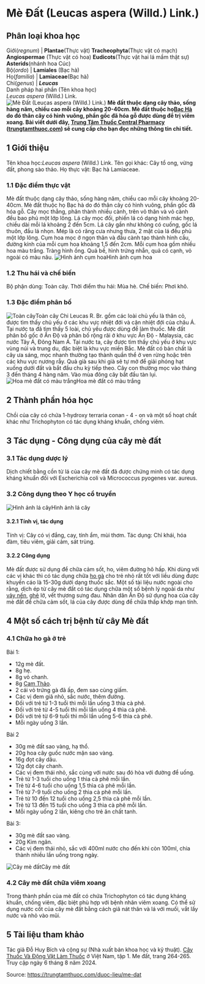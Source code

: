 # Mè Đất (Leucas aspera (Willd.) Link.)

Phân loại khoa học  
---  
Giới(_regnum_) |  **Plantae**(Thực vật) **Tracheophyta**(Thực vật có mạch) **Angiospermae** (Thực vật có hoa) **Eudicots**(Thực vật hai lá mầm thật sự) **Asterids**(nhánh hoa Cúc)  
Bộ(_ordo_) | **Lamiales** (Bạc hà)  
Họ(_familia_) | **Lamiaceae**(Bạc hà)  
Chi(_genus_) | **_Leucas_**  
Danh pháp hai phần (Tên khoa học)  
_Leucas aspera_ (Willd.) Link.  
![Mè Đất \(Leucas aspera \(Willd.\) Link.\)](https://trungtamthuoc.com/images/others/cay-me-dat-2508.jpg)
**Mè đất thuộc dạng cây thảo, sống hàng năm, chiều cao mỗi cây khoảng 20-40cm. Mè đất thuộc họ[Bạc Hà](https://trungtamthuoc.com/duoc-lieu/bac-ha "Bạc Hà") do đó thân cây có hình vuông, phần gốc đã hóa gỗ được dùng để trị viêm xoang. Bài viết dưới đây, [Trung Tâm Thuốc Central Pharmacy](https://trungtamthuoc.com/ "Trung Tâm Thuốc Central Pharmacy") ([trungtamthuoc.com](https://trungtamthuoc.com/ "trungtamthuoc.com")) sẽ cung cấp cho bạn đọc những thông tin chi tiết.**
##  1 Giới thiệu
Tên khoa học:_Leucas aspera_ (Willd.) Link.
Tên gọi khác: Cây tổ ong, vừng đất, phong sào thảo.
Họ thực vật: Bạc hà Lamiaceae.
### 1.1 Đặc điểm thực vật
Mè đất thuộc dạng cây thảo, sống hàng năm, chiều cao mỗi cây khoảng 20-40cm. Mè đất thuộc họ Bạc hà do đó thân cây có hình vuông, phần gốc đã hóa gỗ. Cây mọc thẳng, phân thành nhiều cành, trên vỏ thân và vỏ cành đều bao phủ một lớp lông.
Lá cây mọc đối, phiến lá có dạng hình mác hẹp, chiều dài mỗi lá khoảng 2 đến 5cm. Lá cây gần như không có cuống, gốc lá thuôn, đầu lá nhọn. Mép là có răng cưa nhưng thưa, 2 mặt của lá đều phủ một lớp lông.
Cụm hoa mọc ở ngọn thân và đầu cành tạo thành hình cầu, đường kính của mỗi cụm hoa khoảng 1,5 đến 2cm. Mỗi cụm hoa gồm nhiều hoa màu trắng.
Tràng hình ống.
Quả bế, hình trứng nhẵn, quả có cạnh, vỏ ngoài có màu nâu.
![Hình ảnh cụm hoa](https://trungtamthuoc.com/images/item/cay-me-dat-0.jpg)Hình ảnh cụm hoa
### 1.2 Thu hái và chế biến
Bộ phận dùng: Toàn cây.
Thời điểm thu hái: Mùa hè.
Chế biến: Phơi khô.
### 1.3 Đặc điểm phân bố
![Toàn cây](https://trungtamthuoc.com/images/item/cay-me-dat-1.jpg)Toàn cây
Chi Leucas R. Br. gồm các loài chủ yếu là thân cỏ, được tìm thấy chủ yếu ở các khu vực nhiệt đới và cận nhiệt đới của châu Á. Tại nước ta đã tìm thấy 5 loài, chủ yếu được dùng để làm thuốc.
Mè đất phân bố gốc ở Ấn Độ và phân bố rộng rãi ở khu vực Ấn Độ - Malaysia, các nước Tây Á, Đông Nam Á.
Tại nước ta, cây được tìm thấy chủ yếu ở khu vực vùng núi và trung du, đặc biệt là khu vực miền Bắc.
Mè đất có bản chất là cây ưa sáng, mọc nhanh thường tạo thành quần thể ở ven rừng hoặc trên các khu vực nương rẫy.
Quả già sau khi già sẽ tự mở để giải phóng hạt xuống dưới đất và bắt đầu chu kỳ tiếp theo. Cây con thường mọc vào tháng 3 đến tháng 4 hàng năm. Vào mùa đông cây bắt đầu tàn lụi.
![Hoa mè đất có màu trắng](https://trungtamthuoc.com/images/item/cay-me-dat-2.jpg)Hoa mè đất có màu trắng
##  2 Thành phần hóa học
Chồi của cây có chứa 1-hydroxy terraria conan - 4 - on và một số hoạt chất khác như Trichophyton có tác dụng kháng khuẩn, chống viêm.
##  3 Tác dụng - Công dụng của cây mè đất
### 3.1 Tác dụng dược lý
Dịch chiết bằng cồn từ lá của cây mè đất đã được chứng minh có tác dụng kháng khuẩn đối với Escherichia coli và Micrococcus pyogenes var. aureus.
### 3.2 Công dụng theo Y học cổ truyền
![Hình ảnh lá cây](https://trungtamthuoc.com/images/item/cay-me-dat-3.jpg)Hình ảnh lá cây
#### 3.2.1 Tính vị, tác dụng
Tính vị: Cây có vị đắng, cay, tính ẩm, mùi thơm.
Tác dụng: Chỉ khái, hóa đàm, tiêu viêm, giải cảm, sát trùng.
#### 3.2.2 Công dụng
Mè đất được sử dụng để chữa cảm sốt, ho, viêm đường hô hấp. Khi dùng với các vị khác thì có tác dụng chữa [ho gà](https://trungtamthuoc.com/bai-viet/ho-ga-o-tre-em "ho gà") cho trẻ nhỏ rất tốt với liều dùng được khuyến cáo là 15-30g dưới dạng thuốc sắc.
Một số tài liệu nước ngoài cho rằng, dịch ép từ cây mè đất có tác dụng chữa một số bệnh lý ngoài da như [vảy nến](https://trungtamthuoc.com/bai-viet/benh-vay-nen "vảy nến"), [ghẻ](https://trungtamthuoc.com/bai-viet/benh-ghe "ghẻ") lở, vết thương sưng đau.
Nhân dân Ấn Độ sử dụng hoa của cây mè đất để chữa cảm sốt, lá của cây được dùng để chữa thấp khớp mạn tính.
##  4 Một số cách trị bệnh từ cây Mè đất
### 4.1 Chữa ho gà ở trẻ
Bài 1:
  * 12g mè đất.
  * 8g hẹ.
  * 8g vỏ chanh.
  * 8g [Cam Thảo](https://trungtamthuoc.com/duoc-lieu/cam-thao-32 "Cam Thảo").
  * 2 cái vỏ trứng gà đã ấp, đem sao cùng giấm.
  * Các vị đem giã nhỏ, sắc nước, thêm đường.
  * Đối với trẻ từ 1-3 tuổi thì mỗi lần uống 3 thìa cà phê.
  * Đối với trẻ từ 4-5 tuổi thì mỗi lần uống 4 thìa cà phê.
  * Đối với trẻ từ 6-9 tuổi thì mỗi lần uống 5-6 thìa cà phê.
  * Mỗi ngày uống 3 lần.


Bài 2
  * 30g mè đất sao vàng, hạ thổ.
  * 20g hoa cây guốc nước mặn sao vàng.
  * 16g đọt cây dâu.
  * 12g đọt cây chanh.
  * Các vị đem thái nhỏ, sắc cùng với nước sau đó hòa với đường để uống.
  * Trẻ từ 1-3 tuổi cho uống 1 thìa cà phê mỗi lần.
  * Trẻ từ 4-6 tuổi cho uống 1,5 thìa cà phê mỗi lần.
  * Trẻ từ 7-9 tuổi cho uống 2 thìa cà phê mỗi lần.
  * Trẻ từ 10 đến 12 tuổi cho uống 2,5 thìa cà phê mỗi lần.
  * Trẻ từ 13 đến 15 tuổi cho uống 3 thìa cà phê mỗi lần.
  * Mỗi ngày uống 2 lần, kiêng cho trẻ ăn chất tanh.


Bài 3:
  * 30g mè đất sao vàng.
  * 20g Kim ngân.
  * Các vị đem thái nhỏ, sắc với 400ml nước cho đến khi còn 100ml, chia thành nhiều lần uống trong ngày.

![Cây mè đất](https://trungtamthuoc.com/images/item/cay-me-dat-4.jpg)Cây mè đất
### 4.2 Cây mè đất chữa viêm xoang
Trong thành phần của mè đất có chứa Trichophyton có tác dụng kháng khuẩn, chống viêm, đặc biệt phù hợp với bệnh nhân viêm xoang. Có thể sử dụng nước cốt của cây mè đất bằng cách giã nát thân và lá với muối, vắt lấy nước và nhỏ vào mũi.
##  5 Tài liệu tham khảo
Tác giả Đỗ Huy Bích và cộng sự (Nhà xuất bản khoa học và kỹ thuật). [Cây Thuốc Và Động Vật Làm Thuốc](https://trungtamthuoc.com/bai-viet/doc-online-va-tai-mien-phi-pdf-sach-cay-thuoc-va-dong-vat-lam-thuoc-o-viet-nam "Cây Thuốc Và Động Vật Làm Thuốc") ở Việt Nam, tập 1. Me đất, trang 264-265. Truy cập ngày 6 tháng 8 năm 2024.


Source: https://trungtamthuoc.com/duoc-lieu/me-dat